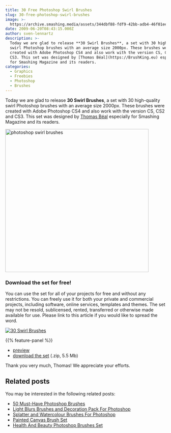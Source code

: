 ```yaml
---
title: 30 Free Photoshop Swirl Brushes
slug: 30-free-photoshop-swirl-brushes
image: >-
  https://archive.smashing.media/assets/344dbf88-fdf9-42bb-adb4-46f01eedd629/67cfb874-e481-470d-bbbf-d0289a363d73/brushes3.jpg
date: 2009-06-20T08:43:15.000Z
author: sven-lennartz
description: >-
  Today we are glad to release **30 Swirl Brushes**, a set with 30 high-quality
  swirl Photoshop brushes with an average size 2000px. These brushes were
  created with Adobe Photoshop CS4 and also work with the version CS, CS2 and
  CS3. This set was designed by [Thomas Béal](https://BrushKing.eu) especially
  for Smashing Magazine and its readers.
categories:
  - Graphics
  - Freebies
  - Photoshop
  - Brushes
---
```

Today we are glad to release <strong>30 Swirl Brushes</strong>, a set with 30 high-quality swirl Photoshop brushes with an average size 2000px. These brushes were created with Adobe Photoshop CS4 and also work with the version CS, CS2 and CS3. This set was designed by <a href="https://BrushKing.eu">Thomas Béal</a> especially for Smashing Magazine and its readers. 

<a href="https://archive.smashing.media/assets/344dbf88-fdf9-42bb-adb4-46f01eedd629/e6f44bcd-d755-43cc-8521-fd05668dd846/full-preview.jpg"><img loading="lazy" decoding="async" src="https://archive.smashing.media/assets/344dbf88-fdf9-42bb-adb4-46f01eedd629/83740a63-2aa7-4b49-8188-3fdf77386ee9/release.png" alt="photoshop swirl brushes" width="450" height="450" /></a>

### Download the set for free!

You can use the set for all of your projects for free and without any restrictions. You can freely use it for both your private and commercial projects, including software, online services, templates and themes. The set may not be resold, sublicensed, rented, transferred or otherwise made available for use. Please link to this article if you would like to spread the word.

[![30 Swirl Brushes](https://archive.smashing.media/assets/344dbf88-fdf9-42bb-adb4-46f01eedd629/d6eff898-9dd1-40da-be9b-e235b376aee1/preview.jpg)](https://archive.smashing.media/assets/344dbf88-fdf9-42bb-adb4-46f01eedd629/e6f44bcd-d755-43cc-8521-fd05668dd846/full-preview.jpg)

{{% feature-panel %}}

*   [preview](https://archive.smashing.media/assets/344dbf88-fdf9-42bb-adb4-46f01eedd629/d6eff898-9dd1-40da-be9b-e235b376aee1/preview.jpg)
*   [download the set](https://archive.smashing.media/assets/344dbf88-fdf9-42bb-adb4-46f01eedd629/be3cd85d-39e5-40f5-ad26-556cc8b93c9b/30-swirl-brushes.zip) (.zip, 5.5 Mb)

Thank you very much, Thomas! We appreciate your efforts.</p>

## Related posts

You may be interested in the following related posts:

*   [50 Must-Have Photoshop Brushes](https://www.smashingmagazine.com/2008/11/10/50-must-have-photoshop-brushes/)
*   [Light Blurs Brushes and Decoration Pack For Photoshop](https://www.smashingmagazine.com/2008/12/15/light-blurs-brushes-and-decoration-pack-for-photoshop/)
*   [Splatter and Watercolour Brushes For Photoshop](https://www.smashingmagazine.com/2008/10/22/splatter-and-watercolour-brushes-for-photoshop/)
*   [Painted Canvas Brush Set](https://www.smashingmagazine.com/2009/03/27/friday-freebies-photoshop-brushes-vector-graphics-icons/)
*   [Health And Beauty Photoshop Brushes Set](https://www.smashingmagazine.com/2008/09/12/health-and-beauty-photoshop-brushes-set/)

